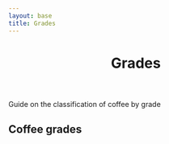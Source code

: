```yaml
---
layout: base
title: Grades
---
```

<header>
  <div class="container">
    <div class="header-content">
      <h1>Grades</h1>
    </div>
  </div>
</header>

<article> 
  <div class="container">
    <div class="row">
      <div class="col-md-8 mx-auto">
        <p class="lead">
          Guide on the classification of coffee by grade
        </p>
        <h2>Coffee grades</h2>
		<div id="coffeegradestable"></div>
      </div>
    </div>
  </div>
</article>

<link href="https://unpkg.com/tabulator-tables@4.8.1/dist/css/tabulator.min.css" rel="stylesheet">
<script type="text/javascript" src="https://unpkg.com/tabulator-tables@4.8.1/dist/js/tabulator.min.js"></script>
<script type="text/javascript" src="/data/grades/coffeegrades.json"></script>

<script type="text/javascript">					
				var local_data = coffeegrades_data;  <!-- name inside json file -->	
				var table = new Tabulator("#coffeegradestable", {
					data: local_data,
					pagination:"local",
					paginationSize:10,
					layout:"fitColumns",
					placeholder:"No Data Available",								
					columns:[
					{title:"#", formatter:"rownum", align:"center", width:40},
					{title:"Grade",   field:"grade"},
					{title:"Grade name",   field:"grade_name"},
					{title:"Size", field:"size"},
					],					
				});					
</script>